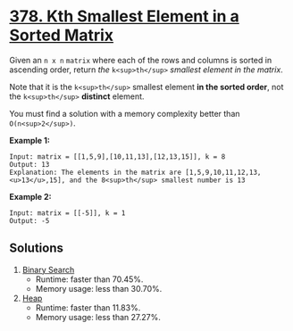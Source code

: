# [378. Kth Smallest Element in a Sorted Matrix](https://leetcode.com/problems/kth-smallest-element-in-a-sorted-matrix/)

Given an `n x n` `matrix` where each of the rows and columns is sorted in ascending order, return _the_ `k<sup>th</sup>` _smallest element in the matrix_.

Note that it is the `k<sup>th</sup>` smallest element **in the sorted order**, not the `k<sup>th</sup>` **distinct** element.

You must find a solution with a memory complexity better than `O(n<sup>2</sup>)`.

**Example 1:**

```
Input: matrix = [[1,5,9],[10,11,13],[12,13,15]], k = 8
Output: 13
Explanation: The elements in the matrix are [1,5,9,10,11,12,13,<u>13</u>,15], and the 8<sup>th</sup> smallest number is 13
```

**Example 2:**

```
Input: matrix = [[-5]], k = 1
Output: -5
```

## Solutions
1. [Binary Search](./KthSmallestElementInASortedMatrix.java)
    - Runtime: faster than 70.45%.
    - Memory usage: less than 30.70%.
2. [Heap](./KthSmallestElementInASortedMatrix2.java)
    - Runtime: faster than 11.83%.
    - Memory usage: less than 27.27%.